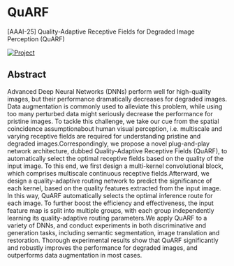 # QuARF
[AAAI-25] Quality-Adaptive Receptive Fields for Degraded Image Perception (QuARF)

[![Project](https://img.shields.io/badge/Project-Page-green.svg)](https://github.com/AiArt-Gao/QuARF/)

## Abstract

  Advanced Deep Neural Networks (DNNs) perform well for high-quality images, but their performance dramatically decreases for degraded images. Data augmentation is commonly used to alleviate this problem, while using too many perturbed data might seriously decrease the performance for pristine images. To tackle this challenge, we take our cue from the spatial coincidence assumptionabout human visual perception, i.e. multiscale and varying receptive fields are required for understanding pristine and degraded images.Correspondingly, we propose a novel plug-and-play network architecture, dubbed Quality-Adaptive Receptive Fields (QuARF), to automatically select the optimal receptive fields based on the quality of the input image. 
To this end, we first design a multi-kernel convolutional block, which comprises multiscale continuous receptive fields.Afterward, we design a quality-adaptive routing network to predict the significance of each kernel, based on the quality features extracted from the input image. In this way, QuARF automatically selects the optimal inference route for each image. To further boost the efficiency and effectiveness, the input feature map is split into multiple groups, with each group independently learning its quality-adaptive routing parameters.We apply QuARF to a variety of DNNs, and conduct experiments in both discriminative and generation tasks, including semantic segmentation, image translation and restoration. 
Thorough experimental results show that QuARF significantly and robustly improves the performance for degraded images, and outperforms data augmentation in most cases.

